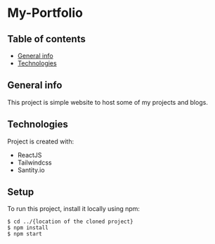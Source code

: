 # My-Portfolio

## Table of contents
* [General info](#general-info)
* [Technologies](#technologies)


## General info
This project is simple website to host some of my projects and blogs.
	
## Technologies
Project is created with:
* ReactJS
* Tailwindcss
* Santity.io

## Setup
To run this project, install it locally using npm:

```
$ cd ../{location of the cloned project}
$ npm install
$ npm start
```
